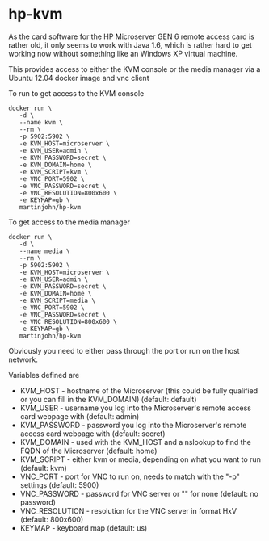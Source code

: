 # hp-kvm
As the card software for the HP Microserver GEN 6 remote access card is rather old, it only seems to work with Java 1.6, which is rather hard to get working now without something like an Windows XP virtual machine.

This provides access to either the KVM console or the media manager via a Ubuntu 12.04 docker image and vnc client

To run to get access to the KVM console

    docker run \
       -d \
       --name kvm \
       --rm \
       -p 5902:5902 \
       -e KVM_HOST=microserver \
       -e KVM_USER=admin \
       -e KVM_PASSWORD=secret \
       -e KVM_DOMAIN=home \
       -e KVM_SCRIPT=kvm \
       -e VNC_PORT=5902 \
       -e VNC_PASSWORD=secret \
       -e VNC_RESOLUTION=800x600 \
       -e KEYMAP=gb \
       martinjohn/hp-kvm

To get access to the media manager

    docker run \
       -d \
       --name media \
       --rm \
       -p 5902:5902 \
       -e KVM_HOST=microserver \
       -e KVM_USER=admin \
       -e KVM_PASSWORD=secret \
       -e KVM_DOMAIN=home \
       -e KVM_SCRIPT=media \
       -e VNC_PORT=5902 \
       -e VNC_PASSWORD=secret \
       -e VNC_RESOLUTION=800x600 \
       -e KEYMAP=gb \
       martinjohn/hp-kvm

Obviously you need to either pass through the port or run on the host network.

Variables defined are

- KVM_HOST - hostname of the Microserver (this could be fully qualified or you can fill in the KVM_DOMAIN) (default: default)
- KVM_USER - username you log into the Microserver's remote access card webpage with (default: admin)
- KVM_PASSWORD - password you log into the Microserver's remote access card webpage with (default: secret)
- KVM_DOMAIN - used with the KVM_HOST and a nslookup to find the FQDN of the Microserver (default: home)
- KVM_SCRIPT - either kvm or media, depending on what you want to run (default: kvm)
- VNC_PORT - port for VNC to run on, needs to match with the "-p" settings (default: 5900)
- VNC_PASSWORD - password for VNC server or "" for none (default: no password)
- VNC_RESOLUTION - resolution for the VNC server in format HxV (default: 800x600)
- KEYMAP - keyboard map (default: us)
